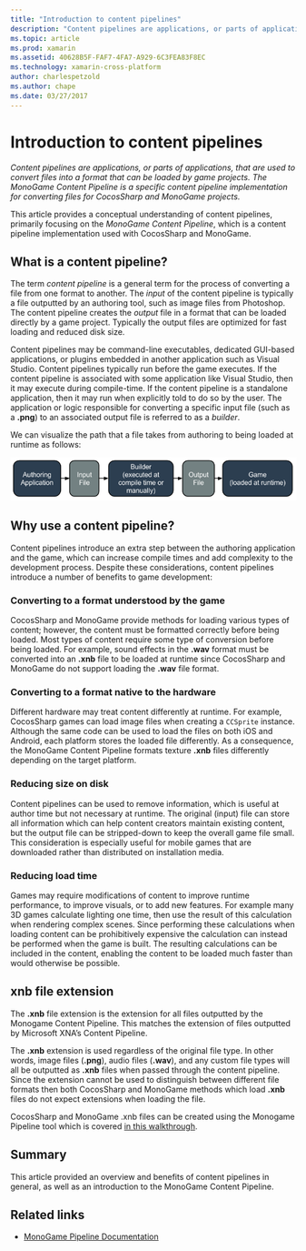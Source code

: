 ```yaml
---
title: "Introduction to content pipelines"
description: "Content pipelines are applications, or parts of applications, that are used to convert files into a format that can be loaded by game projects. The MonoGame Content Pipeline is a specific content pipeline implementation for converting files for CocosSharp and MonoGame projects."
ms.topic: article
ms.prod: xamarin
ms.assetid: 40628B5F-FAF7-4FA7-A929-6C3FEA83F8EC
ms.technology: xamarin-cross-platform
author: charlespetzold
ms.author: chape
ms.date: 03/27/2017
---
```


# Introduction to content pipelines

_Content pipelines are applications, or parts of applications, that are used to convert files into a format that can be loaded by game projects. The MonoGame Content Pipeline is a specific content pipeline implementation for converting files for CocosSharp and MonoGame projects._

This article provides a conceptual understanding of content pipelines, primarily focusing on the *MonoGame Content Pipeline*, which is a content pipeline implementation used with CocosSharp and MonoGame.


## What is a content pipeline?

The term *content pipeline* is a general term for the process of converting a file from one format to another. The *input* of the content pipeline is typically a file outputted by an authoring tool, such as image files from Photoshop. The content pipeline creates the *output* file in a format that can be loaded directly by a game project. Typically the output files are optimized for fast loading and reduced disk size.

Content pipelines may be command-line executables, dedicated GUI-based applications, or plugins embedded in another application such as Visual Studio. Content pipelines typically run before the game executes. If the content pipeline is associated with some application like Visual Studio, then it may execute during compile-time. If the content pipeline is a standalone application, then it may run when explicitly told to do so by the user. The application or logic responsible for converting a specific input file (such as a **.png**) to an associated output file is referred to as a *builder*. 

We can visualize the path that a file takes from authoring to being loaded at runtime as follows:

![](introduction-images/image1.png "The path that a file takes from authoring to being loaded at runtime is visualized in this diagram")

## Why use a content pipeline?

Content pipelines introduce an extra step between the authoring application and the game, which can increase compile times and add complexity to the development process. Despite these considerations, content pipelines introduce a number of benefits to game development:


### Converting to a format understood by the game

CocosSharp and MonoGame provide methods for loading various types of content; however, the content must be formatted correctly before being loaded. Most types of content require some type of conversion before being loaded. For example, sound effects in the **.wav** format must be converted into an **.xnb** file to be loaded at runtime since CocosSharp and MonoGame do not support loading the **.wav** file format.


### Converting to a format native to the hardware

Different hardware may treat content differently at runtime. For example, CocosSharp games can load image files when creating a `CCSprite` instance. Although the same code can be used to load the files on both iOS and Android, each platform stores the loaded file differently. As a consequence, the MonoGame Content Pipeline formats texture **.xnb** files differently depending on the target platform.


### Reducing size on disk 

Content pipelines can be used to remove information, which is useful at author time but not necessary at runtime. The original (input) file can store all information which can help content creators maintain existing content, but the output file can be stripped-down to keep the overall game file small. This consideration is especially useful for mobile games that are downloaded rather than distributed on installation media.


### Reducing load time

Games may require modifications of content to improve runtime performance, to improve visuals, or to add new features. For example many 3D games calculate lighting one time, then use the result of this calculation when rendering complex scenes. Since performing these calculations when loading content can be prohibitively expensive the calculation can instead be performed when the game is built. The resulting calculations can be included in the content, enabling the content to be loaded much faster than would otherwise be possible. 


## xnb file extension

The **.xnb** file extension is the extension for all files outputted by the Monogame Content Pipeline. This matches the extension of files outputted by Microsoft XNA’s Content Pipeline.

The **.xnb** extension is used regardless of the original file type. In other words, image files (**.png**), audio files (**.wav**), and any custom file types will all be outputted as **.xnb** files when passed through the content pipeline. Since the extension cannot be used to distinguish between different file formats then both CocosSharp and MonoGame methods which load **.xnb** files do not expect extensions when loading the file.

CocosSharp and MonoGame .xnb files can be created using the Monogame Pipeline tool which is covered [in this walkthrough](~/graphics-games/cocossharp/content-pipeline/walkthrough.md).


## Summary

This article provided an overview and benefits of content pipelines in general, as well as an introduction to the MonoGame Content Pipeline.

## Related links

- [MonoGame Pipeline Documentation](http://www.monogame.net/documentation/?page=Pipeline)
